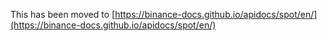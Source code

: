 This has been moved to [https://binance-docs.github.io/apidocs/spot/en/](https://binance-docs.github.io/apidocs/spot/en/)
